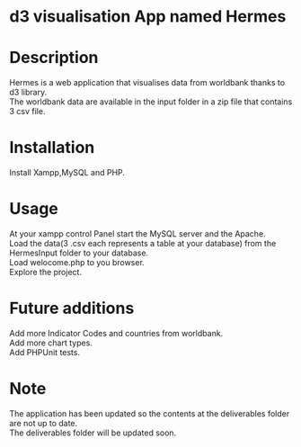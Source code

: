 # d3 visualisation App named Hermes<br> 

# Description<br>

Hermes is a web application that visualises data from worldbank thanks to d3 library.<br>
The worldbank data are available in the input folder in a zip file that contains 3 csv file.<br>

# Installation<br>
Install Xampp,MySQL and PHP.<br>

# Usage<br>
At your xampp control Panel start the MySQL server and the Apache.<br>
Load the data(3 .csv each represents a table at your database) from the HermesInput folder to your database.<br>
Load welocome.php to you browser.<br>
Explore the project.<br>

# Future additions<br>
Add more Indicator Codes and countries from worldbank.<br>
Add more chart types.<br>
Add PHPUnit tests.<br>

# Note<br>
The application has been updated so the contents at the deliverables folder are not up to date.<br>
The deliverables folder will be updated soon.
